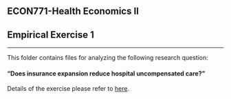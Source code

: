 ## ECON771-Health Economics II 
## Empirical Exercise 1

---

This folder contains files for analyzing the following  research question:

#### “Does insurance expansion reduce hospital uncompensated care?”

Details of the exercise please refer to [here](https://econ771f22.classes.ianmccarthyecon.com/assignments/exercise1.html).
